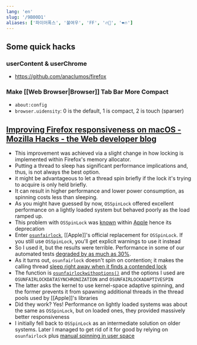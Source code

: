 ```yaml
---
lang: 'en'
slug: '/9B00D1'
aliases: ['파이어폭스', '불여우', 'FF', '🔥🦊', '❤🔥']
---
```


## Some quick hacks

### userContent & userChrome

- https://github.com/anaclumos/firefox

### Make [[Web Browser|Browser]] Tab Bar More Compact

- `about:config`
- `browser.uidensity`: 0 is the default, 1 is compact, 2 is touch (sparser)

## [Improving Firefox responsiveness on macOS - Mozilla Hacks - the Web developer blog](https://hacks.mozilla.org/2022/10/improving-firefox-responsiveness-on-macos/)

- This improvement was achieved via a slight change in how locking is implemented within Firefox's memory allocator.
- Putting a thread to sleep has significant performance implications and, thus, is not always the best option.
- it might be advantageous to let a thread spin briefly if the lock it's trying to acquire is only held briefly.
- It can result in higher performance and lower power consumption, as spinning costs less than sleeping.
- As you might have guessed by now, `OSSpinLock` offered excellent performance on a lightly loaded system but behaved poorly as the load ramped up.
- This problem with `OSSpinLock` was [known](https://mjtsai.com/blog/2015/12/16/osspinlock-is-unsafe/) within [Apple](https://lists.swift.org/pipermail/swift-dev/Week-of-Mon-20151214/000372.html) hence its deprecation
- Enter [`osunfairlock`](https://developer.apple.com/documentation/os/osunfairlock), [[Apple]]'s official replacement for `OSSpinLock`. If you still use `OSSpinLock`, you'll get explicit warnings to use it instead
- So I used it, but the results were terrible. Performance in some of our automated tests [degraded by as much as 30%](https://bugzilla.mozilla.org/showbug.cgi?id=1774458).
- As it turns out, `osunfairlock` doesn't spin on contention; it makes the calling thread [sleep right away when it finds a contended lock](https://github.com/apple/darwin-libplatform/blob/215b09856ab5765b7462a91be7076183076600df/src/os/lock.c#L536)
- The function is [`osunfairlockwithoptions()`](https://searchfox.org/mozilla-central/rev/6ec440e105c2b75d5cae9d34f957a2f85a106d54/memory/build/Mutex.h#22-34) and the options I used are `OSUNFAIRLOCKDATASYNCHRONIZATION` and `OSUNFAIRLOCKADAPTIVESPIN`
- The latter asks the kernel to use kernel-space adaptive spinning, and the former prevents it from spawning additional threads in the thread pools used by [[Apple]]'s libraries
- Did they work? Yes! Performance on lightly loaded systems was about the same as `OSSpinLock`, but on loaded ones, they provided massively better responsiveness
- I initially fell back to `OSSpinLock` as an intermediate solution on older systems. Later I managed to get rid of it for good by relying on `osunfairlock` plus [manual spinning in user space](https://bugzilla.mozilla.org/showbug.cgi?id=1784018)
